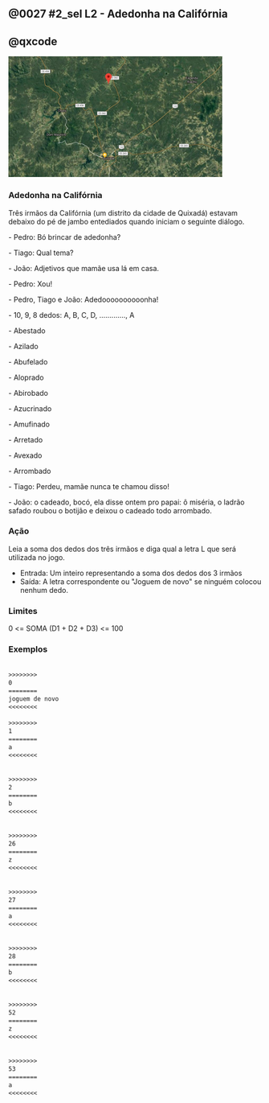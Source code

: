 ## @0027 #2_sel L2 - Adedonha na Califórnia
## @qxcode

![Califórnia](capa.png)

### Adedonha na Califórnia 

Três irmãos da Califórnia (um distrito da cidade de Quixadá) estavam debaixo do pé de jambo entediados quando iniciam o seguinte diálogo.

  

\- Pedro: Bó brincar de adedonha?  

\- Tiago: Qual tema?

\- João: Adjetivos que mamãe usa lá em casa.

\- Pedro: Xou!

\- Pedro, Tiago e João: Adedoooooooooonha!

\- 10, 9, 8 dedos: A, B, C, D, ............., A  

\- Abestado

\- Azilado

\- Abufelado

\- Aloprado

\- Abirobado  

\- Azucrinado

\- Amufinado

\- Arretado

\- Avexado

\- Arrombado

\- Tiago: Perdeu, mamãe nunca te chamou disso!

\- João: o cadeado, bocó, ela disse ontem pro papai: ô miséria, o ladrão safado roubou o botijão e deixou o cadeado todo arrombado.

  

### Ação

Leia a soma dos dedos dos três irmãos e diga qual a letra L que será utilizada no jogo.

  

*   Entrada: Um inteiro representando a soma dos dedos dos 3 irmãos
*   Saída: A letra correspondente ou "Joguem de novo" se ninguém colocou nenhum dedo.

### Limites

0 <= SOMA (D1 + D2 + D3) <= 100  


### Exemplos

```

>>>>>>>>
0 
========
joguem de novo
<<<<<<<<

>>>>>>>>
1
========
a
<<<<<<<<


>>>>>>>>
2
========
b
<<<<<<<<


>>>>>>>>
26
========
z
<<<<<<<<


>>>>>>>>
27
========
a
<<<<<<<<


>>>>>>>>
28
========
b
<<<<<<<<


>>>>>>>>
52
========
z
<<<<<<<<


>>>>>>>>
53
========
a
<<<<<<<<


```

<!---

>>>>>>>>
30
========
d
<<<<<<<<


>>>>>>>>
54
========
b
<<<<<<<<


>>>>>>>>
80
========
b
<<<<<<<<


>>>>>>>>
150
========
t
<<<<<<<<

--->